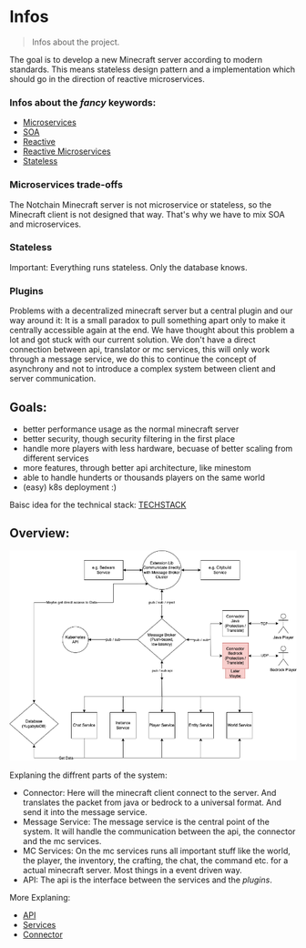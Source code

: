 # Infos
> Infos about the project.

The goal is to develop a new Minecraft server according to modern standards. This means stateless design pattern and a implementation which should go in the direction of reactive microservices.

### Infos about the *fancy* keywords:

- [Microservices](https://en.wikipedia.org/wiki/Microservices)
- [SOA](https://en.wikipedia.org/wiki/Service-oriented_architecture)
- [Reactive](https://en.wikipedia.org/wiki/Reactive_programming)
- [Reactive Microservices](https://www.lightbend.com/microservices/reactive-microservices-events-domain-driven-design-ddd)
- [Stateless](https://en.wikipedia.org/wiki/Service_statelessness_principle)

### Microservices trade-offs
The Notchain Minecraft server is not microservice or stateless, so the Minecraft client is not designed that way. That's why we have to mix SOA and microservices. 

### Stateless
Important: Everything runs stateless. Only the database knows.

### Plugins
Problems with a decentralized minecraft server but a central plugin and our way around it:
It is a small paradox to pull something apart only to make it centrally accessible again at the end. We have thought about this problem a lot and got stuck with our current solution. We don't have a direct connection between api, translator or mc services, this will only work through a message service, we do this to continue the concept of asynchrony and not to introduce a complex system between client and server communication. 


## Goals:
+ better performance usage as the normal minecraft server
+ better security, though security filtering in the first place
+ handle more players with less hardware, becuase of better scaling from different services
+ more features, through better api architecture, like minestom
+ able to handle hunderts or thousands players on the same world
+ (easy) k8s deployment :)

Baisc idea for the technical stack:
[TECHSTACK](./TECHSTACK.md)


## Overview:
![Overview](images/overview.png)

Explaning the diffrent parts of the system:

- Connector: Here will the minecraft client connect to the server. And translates the packet from java or bedrock to a universal format. And send it into the message service.
- Message Service: The message service is the central point of the system. It will handle the communication between the api, the connector and the mc services.
- MC Services: On the mc services runs all important stuff like the world, the player, the inventory, the crafting, the chat, the command etc. for a actual minecraft server. Most things in a event driven way.
- API: The api is the interface between the services and the *plugins*.

More Explaning: 
- [API](./software-parts/api.md)
- [Services](./software-parts/services.md)
- [Connector](./software-parts/connector.md)
